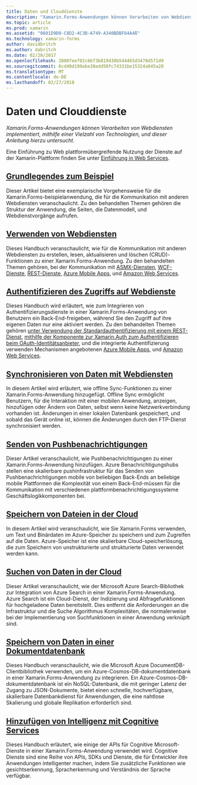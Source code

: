 ```yaml
---
title: Daten und Clouddienste
description: "Xamarin.Forms-Anwendungen können Verarbeiten von Webdiensten implementiert, mithilfe einer Vielzahl von Technologien, und dieser Anleitung hierzu untersucht."
ms.topic: article
ms.prod: xamarin
ms.assetid: "0601D9D0-C8D2-4C3B-A749-A340BDBF64A4ß"
ms.technology: xamarin-forms
author: davidbritch
ms.author: dabritch
ms.date: 02/28/2017
ms.openlocfilehash: 28007ee702c66f3b819430b544465d3470d571d9
ms.sourcegitcommit: 6cd40d190abe38edd50fc74331be15324a845a28
ms.translationtype: MT
ms.contentlocale: de-DE
ms.lasthandoff: 02/27/2018
---
```

# <a name="data--cloud-services"></a>Daten und Clouddienste

_Xamarin.Forms-Anwendungen können Verarbeiten von Webdiensten implementiert, mithilfe einer Vielzahl von Technologien, und dieser Anleitung hierzu untersucht._

Eine Einführung zu Web plattformübergreifende Nutzung der Dienste auf der Xamarin-Plattform finden Sie unter [Einführung in Web Services](~/cross-platform/data-cloud/web-services/index.md).

## <a name="understanding-the-samplexamarin-formsdata-cloudwalkthroughmd"></a>[Grundlegendes zum Beispiel](~/xamarin-forms/data-cloud/walkthrough.md)

Dieser Artikel bietet eine exemplarische Vorgehensweise für die Xamarin.Forms-beispielanwendung, die für die Kommunikation mit anderen Webdiensten veranschaulicht. Zu den behandelten Themen gehören die Struktur der Anwendung, die Seiten, die Datenmodell, und Webdienstvorgänge aufrufen.

## <a name="consuming-web-servicesxamarin-formsdata-cloudconsumingindexmd"></a>[Verwenden von Webdiensten](~/xamarin-forms/data-cloud/consuming/index.md)

Dieses Handbuch veranschaulicht, wie für die Kommunikation mit anderen Webdiensten zu erstellen, lesen, aktualisieren und löschen (CRUD)-Funktionen zu einer Xamarin.Forms-Anwendung. Zu den behandelten Themen gehören, bei der Kommunikation mit [ASMX-Diensten](consuming/asmx.md), [WCF-Dienste](consuming/wcf.md), [REST-Dienste](consuming/rest.md), [Azure Mobile Apps](consuming/azure.md), und [ Amazon Web Services](consuming/aws.md).

## <a name="authenticating-access-to-web-servicesxamarin-formsdata-cloudauthenticationindexmd"></a>[Authentifizieren des Zugriffs auf Webdienste](~/xamarin-forms/data-cloud/authentication/index.md)

Dieses Handbuch wird erläutert, wie zum Integrieren von Authentifizierungsdienste in einer Xamarin.Forms-Anwendung von Benutzern ein Back-End-freigeben, während Sie den Zugriff auf ihre eigenen Daten nur eine aktiviert werden. Zu den behandelten Themen gehören [unter Verwendung der Standardauthentifizierung mit einem REST-Dienst](authentication/rest.md), [mithilfe der Komponente zur Xamarin.Auth zum Authentifizieren beim OAuth-Identitätsanbieter](authentication/oauth.md), und die integrierte Authentifizierung verwenden Mechanismen angebotenen [Azure Mobile Apps](authentication/azure.md), und [Amazon Web Services](authentication/aws.md).

## <a name="synchronizing-data-with-web-servicessyncindexmd"></a>[Synchronisieren von Daten mit Webdiensten](sync/index.md)

In diesem Artikel wird erläutert, wie offline Sync-Funktionen zu einer Xamarin.Forms-Anwendung hinzugefügt. Offline Sync ermöglicht Benutzern, für die Interaktion mit einer mobilen Anwendung, anzeigen, hinzufügen oder Ändern von Daten, selbst wenn keine Netzwerkverbindung vorhanden ist. Änderungen in einer lokalen Datenbank gespeichert, und sobald das Gerät online ist, können die Änderungen durch den FTP-Dienst synchronisiert werden.

## <a name="sending-push-notificationspush-notificationsindexmd"></a>[Senden von Pushbenachrichtigungen](push-notifications/index.md)

Dieser Artikel veranschaulicht, wie Pushbenachrichtigungen zu einer Xamarin.Forms-Anwendung hinzufügen. Azure Benachrichtigungshubs stellen eine skalierbare pushinfrastruktur für das Senden von Pushbenachrichtigungen mobile von beliebigen Back-Ends an beliebige mobile Plattformen die Komplexität von einem Back-End-müssen für die Kommunikation mit verschiedenen plattformbenachrichtigungssysteme Geschäftslogikkomponenten bei.

## <a name="storing-files-in-the-cloudstorageindexmd"></a>[Speichern von Dateien in der Cloud](storage/index.md)

In diesem Artikel wird veranschaulicht, wie Sie Xamarin.Forms verwenden, um Text und Binärdaten im Azure-Speicher zu speichern und zum Zugreifen auf die Daten. Azure-Speicher ist eine skalierbare Cloud-speicherlösung, die zum Speichern von unstrukturierte und strukturierte Daten verwendet werden kann.

## <a name="searching-data-in-the-cloudsearchindexmd"></a>[Suchen von Daten in der Cloud](search/index.md)

Dieser Artikel veranschaulicht, wie der Microsoft Azure Search-Bibliothek zur Integration von Azure Search in einer Xamarin.Forms-Anwendung. Azure Search ist ein Cloud-Dienst, der Indizierung und Abfragefunktionen für hochgeladene Daten bereitstellt. Dies entfernt die Anforderungen an die Infrastruktur und die Suche Algorithmus Komplexitäten, die normalerweise bei der Implementierung von Suchfunktionen in einer Anwendung verknüpft sind.

## <a name="storing-data-in-a-document-databasecosmosdbindexmd"></a>[Speichern von Daten in einer Dokumentdatenbank](cosmosdb/index.md)

Dieses Handbuch veranschaulicht, wie die Microsoft Azure DocumentDB-Clientbibliothek verwenden, um ein Azure-Cosmos-DB-dokumentdatenbank in einer Xamarin.Forms-Anwendung zu integrieren. Ein Azure-Cosmos-DB-dokumentdatenbank ist ein NoSQL-Datenbank, die mit geringer Latenz der Zugang zu JSON-Dokumente, bietet einen schnelle, hochverfügbare, skalierbare Datenbankdienst für Anwendungen, die eine nahtlose Skalierung und globale Replikation erforderlich sind.

## <a name="adding-intelligence-with-cognitive-servicescognitive-servicesindexmd"></a>[Hinzufügen von Intelligenz mit Cognitive Services](cognitive-services/index.md)

Dieses Handbuch erläutert, wie einige der APIs für Cognitive Microsoft-Dienste in einer Xamarin.Forms-Anwendung verwendet wird. Cognitive Dienste sind eine Reihe von APIs, SDKs und Dienste, die für Entwickler ihre Anwendungen intelligenter machen, indem Sie zusätzliche Funktionen wie gesichtserkennung, Spracherkennung und Verständnis der Sprache verfügbar.

